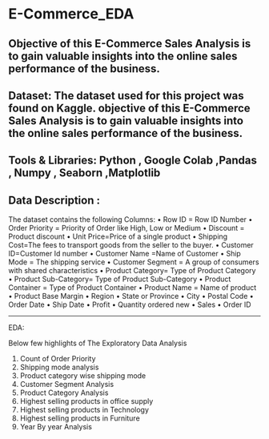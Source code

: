 # E-Commerce_EDA
Objective of this E-Commerce Sales Analysis is to gain valuable insights into the online sales performance of the business.
-----------

Dataset:
The dataset used for this project was found on Kaggle. objective of
this E-Commerce Sales Analysis is to gain valuable insights into the
online sales performance of the business.
----------

Tools & Libraries:
Python , Google Colab ,Pandas , Numpy , Seaborn ,Matplotlib
-----------

Data Description :
-----
The dataset contains the following Columns:
• Row ID = Row ID Number
• Order Priority = Priority of Order like High, Low or Medium
• Discount = Product discount
• Unit Price=Price of a single product
• Shipping Cost=The fees to transport goods from the seller to
the buyer.
• Customer ID=Customer Id number
• Customer Name =Name of Customer
• Ship Mode = The shipping service
• Customer Segment = A group of consumers with shared
characteristics
• Product Category= Type of Product Category
• Product Sub-Category= Type of Product Sub-Category
• Product Container = Type of Product Container
• Product Name = Name of product
• Product Base Margin
• Region
• State or Province
• City
• Postal Code
• Order Date
• Ship Date
• Profit
• Quantity ordered new
• Sales
• Order ID

----------


EDA:

Below few highlights of The Exploratory Data Analysis
1. Count of Order Priority
2. Shipping mode analysis
3. Product category wise shipping mode
4. Customer Segment Analysis
5. Product Category Analysis
6. Highest selling products in office supply
7. Highest selling products in Technology
8. Highest selling products in Furniture
9. Year By year Analysis


